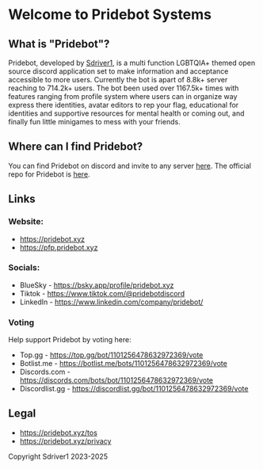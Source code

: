 
 # Welcome to Pridebot Systems

## What is "Pridebot"?
Pridebot, developed by [Sdriver1](https://github.com/sdriver1), is a multi function LGBTQIA+ themed open source discord application set to make information and acceptance accessible to more users. Currently the bot is apart of 8.8k+ server reaching to 714.2k+ users. The bot been used over 1167.5k+ times with features ranging from profile system where users can in organize way express there identities, avatar editors to rep your flag, educational for identities and supportive resources for mental health or coming out, and finally fun little minigames to mess with your friends.

## Where can I find Pridebot?
You can find Pridebot on discord and invite to any server [here](https://pridebot.xyz/invite). The official repo for Pridebot is [here](https://pridebot.xyz/github). 

## Links
### Website:
- https://pridebot.xyz
- https://pfp.pridebot.xyz

### Socials:
- BlueSky - https://bsky.app/profile/pridebot.xyz
- Tiktok - https://www.tiktok.com/@pridebotdiscord
- LinkedIn - https://www.linkedin.com/company/pridebot/

### Voting
Help support Pridebot by voting here:
- Top.gg - https://top.gg/bot/1101256478632972369/vote
- Botlist.me - https://botlist.me/bots/1101256478632972369/vote
- Discords.com - https://discords.com/bots/bot/1101256478632972369/vote
- Discordlist.gg - https://discordlist.gg/bot/1101256478632972369/vote

## Legal
- https://pridebot.xyz/tos
- https://pridebot.xyz/privacy

Copyright Sdriver1 2023-2025
    